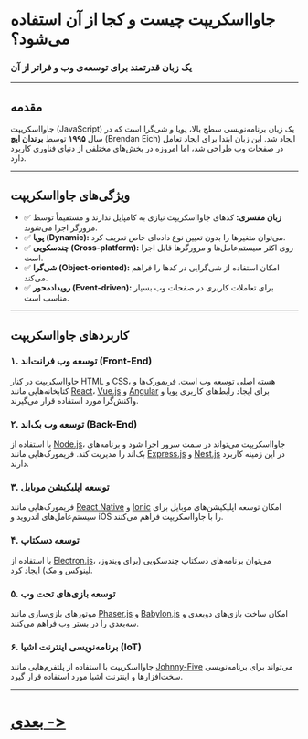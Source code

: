 
# جاوااسکریپت چیست و کجا از آن استفاده می‌شود؟
### یک زبان قدرتمند برای توسعه‌ی وب و فراتر از آن

---

## مقدمه
جاوااسکریپت (JavaScript) یک زبان برنامه‌نویسی سطح بالا، پویا و شی‌گرا است که در سال **۱۹۹۵** توسط **برندان ایچ** (Brendan Eich) ایجاد شد. این زبان ابتدا برای ایجاد تعامل در صفحات وب طراحی شد، اما امروزه در بخش‌های مختلفی از دنیای فناوری کاربرد دارد.

---

## ویژگی‌های جاوااسکریپت
- ✅ **زبان مفسری:** کدهای جاوااسکریپت نیازی به کامپایل ندارند و مستقیماً توسط مرورگر اجرا می‌شوند.
- ✅ **پویا (Dynamic):** می‌توان متغیرها را بدون تعیین نوع داده‌ای خاص تعریف کرد.
- ✅ **چند‌سکویی (Cross-platform):** روی اکثر سیستم‌عامل‌ها و مرورگرها قابل اجرا است.
- ✅ **شی‌گرا (Object-oriented):** امکان استفاده از شی‌گرایی در کدها را فراهم می‌کند.
- ✅ **رویداد‌محور (Event-driven):** برای تعاملات کاربری در صفحات وب بسیار مناسب است.

---

## کاربردهای جاوااسکریپت

### ۱. توسعه وب فرانت‌اند (Front-End)
جاوااسکریپت در کنار HTML و CSS، هسته اصلی توسعه وب است. فریمورک‌ها و کتابخانه‌هایی مانند [React](https://reactjs.org/)، [Vue.js](https://vuejs.org/) و [Angular](https://angular.io/) برای ایجاد رابط‌های کاربری پویا و واکنش‌گرا مورد استفاده قرار می‌گیرند.

### ۲. توسعه وب بک‌اند (Back-End)
با استفاده از [Node.js](https://nodejs.org/)، جاوااسکریپت می‌تواند در سمت سرور اجرا شود و برنامه‌های بک‌اند را مدیریت کند. فریمورک‌هایی مانند [Express.js](https://expressjs.com/) و [Nest.js](https://nestjs.com/) در این زمینه کاربرد دارند.

### ۳. توسعه اپلیکیشن موبایل
فریمورک‌هایی مانند [React Native](https://reactnative.dev/) و [Ionic](https://ionicframework.com/) امکان توسعه اپلیکیشن‌های موبایل برای سیستم‌عامل‌های اندروید و iOS را با جاوااسکریپت فراهم می‌کنند.

### ۴. توسعه دسکتاپ
با استفاده از [Electron.js](https://www.electronjs.org/)، می‌توان برنامه‌های دسکتاپ چندسکویی (برای ویندوز، لینوکس و مک) ایجاد کرد.

### ۵. توسعه بازی‌های تحت وب
موتورهای بازی‌سازی مانند [Phaser.js](https://phaser.io/) و [Babylon.js](https://www.babylonjs.com/) امکان ساخت بازی‌های دو‌بعدی و سه‌بعدی را در بستر وب فراهم می‌کنند.

### ۶. برنامه‌نویسی اینترنت اشیا (IoT)
جاوااسکریپت با استفاده از پلتفرم‌هایی مانند [Johnny-Five](https://johnny-five.io/) می‌تواند برای برنامه‌نویسی سخت‌افزارها و اینترنت اشیا مورد استفاده قرار گیرد.

---

# [بعدی ->](01.md)